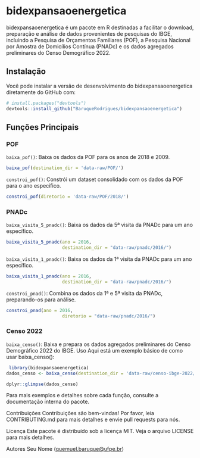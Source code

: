 
<!-- README.md is generated from README.Rmd. Please edit that file -->

# bidexpansaoenergetica

bidexpansaoenergetica é um pacote em R destinadas a facilitar o
download, preparação e análise de dados provenientes de pesquisas do
IBGE, incluindo a Pesquisa de Orçamentos Familiares (POF), a Pesquisa
Nacional por Amostra de Domicílios Contínua (PNADc) e os dados agregados
preliminares do Censo Demográfico 2022.

## Instalação

Você pode instalar a versão de desenvolvimento do bidexpansaoenergetica
diretamente do GitHub com:

``` r
# install.packages("devtools")
devtools::install_github("BaruqueRodrigues/bidexpansaoenergetica")
```

## Funções Principais

### POF

`baixa_pof()`: Baixa os dados da POF para os anos de 2018 e 2009.

``` r
baixa_pof(destination_dir = 'data-raw/POF/')
```

`constroi_pof()`: Constrói um dataset consolidado com os dados da POF
para o ano especifico.

``` r
constroi_pof(diretorio = 'data-raw/POF/2018/')
```

### PNADc

`baixa_visita_5_pnadc()`: Baixa os dados da 5ª visita da PNADc para um
ano específico.

``` r
baixa_visita_5_pnadc(ano = 2016,
                     destination_dir = "data-raw/pnadc/2016/")
```

`baixa_visita_1_pnadc()`: Baixa os dados da 1ª visita da PNADc para um
ano específico.

``` r
baixa_visita_1_pnadc(ano = 2016,
                     destination_dir = "data-raw/pnadc/2016/")
```

`constroi_pnad()`: Combina os dados da 1ª e 5ª visita da PNADc,
preparando-os para análise.

``` r
constroi_pnad(ano = 2016,
                     diretorio = "data-raw/pnadc/2016/")
```

### Censo 2022

`baixa_censo()`: Baixa e prepara os dados agregados preliminares do
Censo Demográfico 2022 do IBGE. Uso Aqui está um exemplo básico de como
usar baixa_censo():

``` r
 library(bidexpansaoenergetica) 
dados_censo <- baixa_censo(destination_dir = 'data-raw/censo-ibge-2022/') 

dplyr::glimpse(dados_censo) 
```

Para mais exemplos e detalhes sobre cada função, consulte a documentação
interna do pacote.

Contribuições Contribuições são bem-vindas! Por favor, leia
CONTRIBUTING.md para mais detalhes e envie pull requests para nós.

Licença Este pacote é distribuído sob a licença MIT. Veja o arquivo
LICENSE para mais detalhes.

Autores Seu Nome (<a href="mailto:e-mail@exemplo.com"
class="email">quemuel.baruque@ufpe.br</a>)
